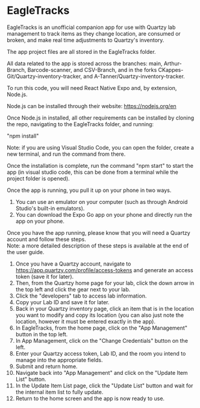# EagleTracks
EagleTracks is an unofficial companion app for use with Quartzy lab management to track items as they change location, are consumed or broken, and make real time adjustments to Quartzy's inventory.  

The app project files are all stored in the EagleTracks folder.

All data related to the app is stored across the branches: main, Arthur-Branch, Barcode-scanner, and CSV-Branch, and in the forks CKappes-Git/Quartzy-inventory-tracker, and A-Tanner/Quartzy-inventory-tracker.  

To run this code, you will need React Native Expo and, by extension, Node.js.  

Node.js can be installed through their website: https://nodejs.org/en

Once Node.js in installed, all other requirements can be installed by cloning the repo, navigating to the EagleTracks folder, and running:

"npm install"

Note: if you are using Visual Studio Code, you can open the folder, create a new terminal, and run the command from there.

Once the installation is complete, run the command "npm start" to start the app (in visual studio code, this can be done from a terminal while the project folder is opened).  

Once the app is running, you pull it up on your phone in two ways.
1. You can use an emulator on your computer (such as through Android Studio's built-in emulators).
2. You can download the Expo Go app on your phone and directly run the app on your phone.

Once you have the app running, please know that you will need a Quartzy account and follow these steps.  
Note: a more detailed description of these steps is available at the end of the user guide. 
1. Once you have a Quartzy account, navigate to https://app.quartzy.com/profile/access-tokens and generate an access token (save it for later).  
2. Then, from the Quartzy home page for your lab, click the down arrow in the top left and click the gear next to your lab.
3. Click the "developers" tab to access lab information.
4. Copy your Lab ID and save it for later.
5. Back in your Quartzy inventory page, click an item that is in the location you want to modify and copy its location (you can also just note the location, however it must be entered exactly in the app).
6. In EagleTracks, from the home page, click on the "App Management" button in the top left.
7. In App Management, click on the "Change Credentials" button on the left.
8. Enter your Quartzy access token, Lab ID, and the room you intend to manage into the appropriate fields.
9. Submit and return home. 
10. Navigate back into "App Management" and click on the "Update Item List" button.
11. In the Update Item List page, click the "Update List" button and wait for the internal item list to fully update.  
12. Return to the home screen and the app is now ready to use.

